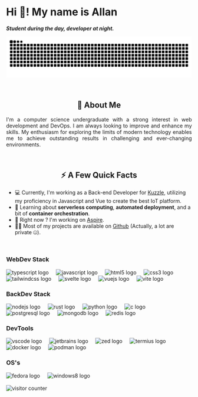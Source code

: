 # Hi 👋! My name is Allan

***Student during the day, developer at night.***

<p align="center">
  <picture>
    <source media="(prefers-color-scheme: dark)" srcset="https://raw.githubusercontent.com/InkedCat/InkedCat/snake/github-contribution-grid-snake-dark.svg" />
    <source media="(prefers-color-scheme: light)" srcset="https://raw.githubusercontent.com/InkedCat/InkedCat/snake/github-contribution-grid-snake.svg" />
    <img alt="github contribution grid snake animation" src="https://raw.githubusercontent.com/InkedCat/InkedCat/snake/github-contribution-grid-snake.svg" />
  </picture>
</p>

<br />

<h2 align="center">🚀 About Me</h2>
<p align="justify">I'm a computer science undergraduate with a strong interest in web development and DevOps. I am always looking to improve and enhance my skills. My enthusiasm for exploring the limits of modern technology enables me to achieve outstanding results in challenging and ever-changing environments.</p>

<br />

<h2 align="center"> ⚡️ A Few Quick Facts</h2>

- 💻 Currently, I'm working as a Back-end Developer for [Kuzzle](https://kuzzle.io/), utilizing my proficiency in Javascript and Vue to create the best IoT platform.
- 🧐 Learning about **serverless computing**, **automated deployment**, and a bit of **container orchestration**.
- 🔭 Right now ? I'm working on [Aspire](https://github.com/kilian-nagel/aspire).
- 👨‍💻 Most of my projects are available on [Github](https://github.com/InkedCat) (Actually, a lot are private 🤐).

<br />

### WebDev Stack

<div align="left">
  <img src="https://cdn.jsdelivr.net/gh/devicons/devicon/icons/typescript/typescript-original.svg" height="40" alt="typescript logo"  />
  <img width="12" />
  <img src="https://cdn.jsdelivr.net/gh/devicons/devicon/icons/javascript/javascript-original.svg" height="40" alt="javascript logo"  />
  <img width="12" />
  <img src="https://cdn.simpleicons.org/html5/E34F26" height="40" alt="html5 logo"  />
  <img width="12" />
  <img src="https://cdn.simpleicons.org/css3/1572B6" height="40" alt="css3 logo"  />
  <img width="12" />
  <img src="https://cdn.simpleicons.org/tailwindcss/06B6D4" height="40" alt="tailwindcss logo"  />
  <img width="12" />
  <img src="https://cdn.jsdelivr.net/gh/devicons/devicon/icons/svelte/svelte-original.svg" height="40" alt="svelte logo"  />
  <img width="12" />
  <img src="https://cdn.jsdelivr.net/gh/devicons/devicon/icons/vuejs/vuejs-original.svg" height="40" alt="vuejs logo"  />
  <img width="12" />
  <img src="https://skillicons.dev/icons?i=vite" height="40" alt="vite logo"  />
</div>


### BackDev Stack

<div align="left">
  <img src="https://cdn.jsdelivr.net/gh/devicons/devicon/icons/nodejs/nodejs-original.svg" height="40" alt="nodejs logo"  />
  <img width="12" />
  <img src="https://cdn.jsdelivr.net/gh/devicons/devicon/icons/rust/rust-original.svg" height="40" alt="rust logo"  />
  <img width="12" />  
  <img src="https://cdn.jsdelivr.net/gh/devicons/devicon/icons/python/python-original.svg" height="40" alt="python logo"  />
  <img width="12" />
  <img src="https://cdn.jsdelivr.net/gh/devicons/devicon/icons/c/c-original.svg" height="40" alt="c logo"  />
  <img width="12" />
  <img src="https://cdn.jsdelivr.net/gh/devicons/devicon/icons/postgresql/postgresql-original.svg" height="40" alt="postgresql logo"  />
  <img width="12" />
  <img src="https://cdn.jsdelivr.net/gh/devicons/devicon/icons/mongodb/mongodb-original.svg" height="40" alt="mongodb logo"  />
  <img width="12" />
  <img src="https://cdn.jsdelivr.net/gh/devicons/devicon/icons/redis/redis-original.svg" height="40" alt="redis logo"  />
</div>


### DevTools

<div align="left">
  <img src="https://cdn.jsdelivr.net/gh/devicons/devicon/icons/vscode/vscode-original.svg" height="40" alt="vscode logo"  />
  <img width="12" />
  <img src="https://cdn.jsdelivr.net/gh/devicons/devicon/icons/jetbrains/jetbrains-original.svg" height="40" alt="jetbrains logo"  />
  <img width="12" />
  <img src="https://avatars.githubusercontent.com/u/79345384?s=200&v=4" height="40" alt="zed logo" />
  <img width="12" />
  <img src="https://avatars.githubusercontent.com/u/26380532?s=200&v=4" height="40" alt="termius logo" />
  <img width="12" />
  <img src="https://cdn.simpleicons.org/docker/2496ED" height="40" alt="docker logo"  />
  <img width="12" />
  <img src="https://cdn.jsdelivr.net/gh/devicons/devicon/icons/podman/podman-original.svg" height="40" alt="podman logo"  />
</div>

### OS's

<div align="left">
  <img src="https://cdn.jsdelivr.net/gh/devicons/devicon/icons/fedora/fedora-original.svg" height="40" alt="fedora logo"  />
  <img width="12" />
  <img src="https://cdn.jsdelivr.net/gh/devicons/devicon/icons/windows8/windows8-original.svg" height="40" alt="windows8 logo"  />
</div>

<br />

<img src="https://komarev.com/ghpvc/?username=InkedCat&color=blue&style=for-the-badge&abbreviated=true" alt="visitor counter"/>
